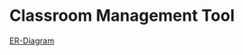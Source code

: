 # Classroom Management Tool

<a href="https://www.canva.com/design/DAGg9sEn_EA/aKYXlFJhyIhTs_k6JqyiXw/view?utm_content=DAGg9sEn_EA&utm_campaign=designshare&utm_medium=link2&utm_source=uniquelinks&utlId=h7dcd45f0ae" >ER-Diagram</a>

